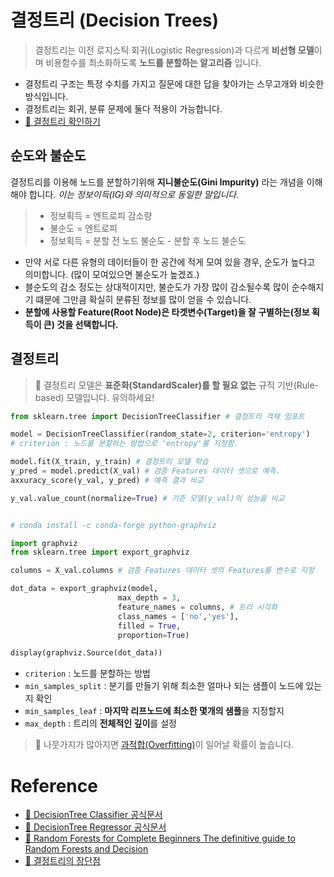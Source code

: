 # 결정트리 (Decision Trees)

> 결정트리는 이전 로지스틱 회귀(Logistic Regression)과 다르게 **비선형 모델**이며 비용함수를 최소화하도록 **노드를 분할하는 알고리즘** 입니다.

- 결정트리 구조는 특정 수치를 가지고 질문에 대한 답을 찾아가는 스무고개와 비슷한 방식입니다. 
- 결정트리는 회귀, 분류 문제에 둘다 적용이 가능합니다.
- [🔗 결정트리 확인하기](http://www.r2d3.us/visual-intro-to-machine-learning-part-1/)

## 순도와 불순도
결정트리를 이용해 노드를 분할하기위해 **지니불순도(Gini Impurity)** 라는 개념을 이해해야 합니다. _이는 정보이득(IG)와 의미적으로 동일한 말입니다._

> - 정보획득 = 엔트로피 감소량
> - 불순도 = 엔트로피
> - 정보획득 = 분할 전 노드 불순도 - 분할 후 노드 불순도

- 만약 서로 다른 유형의 데이터들이 한 공간에 적게 모여 있을 경우, 순도가 높다고 의미합니다. (많이 모여있으면 불순도가 높겠죠.)
- 블순도의 감소 정도는 상대적이지만, 불순도가 가장 많이 감소될수록 많이 순수해지기 떄문에 그만큼 확실히 분류된 정보를 많이 얻을 수 있습니다.
- **분할에 사용할 Feature(Root Node)은 타겟변수(Target)을 잘 구별하는(정보 획득이 큰) 것을 선택합니다.**


## 결정트리 

> 📌 결정트리 모델은 **표준화(StandardScaler)를 할 필요 없는** 규직 기반(Rule-based) 모델입니다. 유의하세요!

```py
from sklearn.tree import DecisionTreeClassifier # 결정트리 객체 임포트

model = DecisionTreeClassifier(random_state=2, criterion='entropy')
# criterion : 노드를 분할하는 방법으로 'entropy'를 지정함.

model.fit(X_train, y_train) # 결정트리 모델 학습
y_pred = model.predict(X_val) # 검증 Features 데이터 셋으로 예측.
axxuracy_score(y_val, y_pred) # 예측 결과 비교

y_val.value_count(normalize=True) # 기준 모델(y_val)의 성능을 비교


# conda install -c conda-forge python-graphviz 

import graphviz
from sklearn.tree import export_graphviz

columns = X_val.columns # 검증 Features 데이터 셋의 Features를 변수로 지정

dot_data = export_graphviz(model,
                        max_depth = 3,
                        feature_names = columns, # 트리 시각화
                        class_names = ['no','yes'],
                        filled = True,
                        proportion=True)

display(graphviz.Source(dot_data))

```
- `criterion` : 노드를 분할하는 방법
- `min_samples_split` : 분기를 만들기 위해 최소한 얼마나 되는 샘플이 노드에 있는지 확인
- `min_samples_leaf` : **마지막 리프노드에 최소한 몇개의 샘플**을 지정할지
- `max_depth` : 트리의 **전체적인 깊이**를 설정


> 📌 나뭇가지가 많아지면 [과적합(Overfitting)]()이 일어날 확률이 높습니다.

# Reference
- [🔗 DecisionTree Classifier 공식문서](https://scikit-learn.org/stable/modules/generated/sklearn.tree.DecisionTreeClassifier.html#sklearn.tree.DecisionTreeClassifier)
- [🔗 DecisionTree Regressor 공식문서](https://scikit-learn.org/stable/modules/generated/sklearn.tree.DecisionTreeRegressor.html)
- [🔗 Random Forests for Complete Beginners The definitive guide to Random Forests and Decision ](https://victorzhou.com/blog/intro-to-random-forests/)
- [🔗 결정트리의 장단점](https://christophm.github.io/interpretable-ml-book/tree.html#advantages-2)